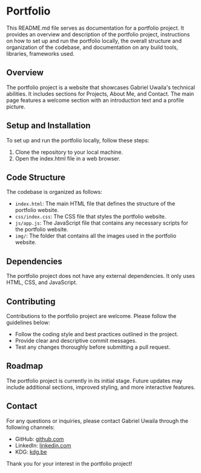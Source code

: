 # Portfolio

This README.md file serves as documentation for a portfolio project. It provides an overview and description of the portfolio project, instructions on how to set up and run the portfolio locally, the overall structure and organization of the codebase, and documentation on any build tools, libraries, frameworks used.

## Overview

The portfolio project is a website that showcases Gabriel Uwaila's technical abilities. It includes sections for Projects, About Me, and Contact. The main page features a welcome section with an introduction text and a profile picture.

## Setup and Installation

To set up and run the portfolio locally, follow these steps:

1. Clone the repository to your local machine.
2. Open the index.html file in a web browser.

## Code Structure

The codebase is organized as follows:

- `index.html`: The main HTML file that defines the structure of the portfolio website.
- `css/index.css`: The CSS file that styles the portfolio website.
- `js/app.js`: The JavaScript file that contains any necessary scripts for the portfolio website.
- `img/`: The folder that contains all the images used in the portfolio website.

## Dependencies

The portfolio project does not have any external dependencies. It only uses HTML, CSS, and JavaScript.

## Contributing

Contributions to the portfolio project are welcome. Please follow the guidelines below:

- Follow the coding style and best practices outlined in the project.
- Provide clear and descriptive commit messages.
- Test any changes thoroughly before submitting a pull request.

## Roadmap

The portfolio project is currently in its initial stage. Future updates may include additional sections, improved styling, and more interactive features.

## Contact

For any questions or inquiries, please contact Gabriel Uwaila through the following channels:

- GitHub: [github.com](github.com)
- LinkedIn: [linkedin.com](https://www.linkedin.com/in/gabriel-uwaila-183780242/)
- KDG: [kdg.be](https://www.kdg.be/en/applied-computer-science)

Thank you for your interest in the portfolio project!
